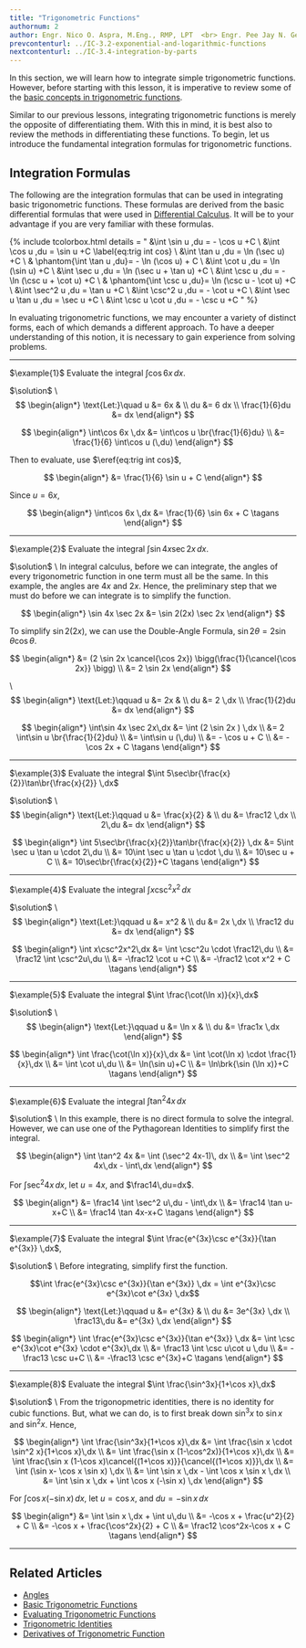 ```yaml
---
title: "Trigonometric Functions"
authornum: 2
author: Engr. Nico O. Aspra, M.Eng., RMP, LPT  <br> Engr. Pee Jay N. Gealone
prevcontenturl: ../IC-3.2-exponential-and-logarithmic-functions
nextcontenturl: ../IC-3.4-integration-by-parts
---
```






In this section, we will learn how to integrate simple trigonometric functions. However, before starting with this lesson, it is imperative to review some of the [basic concepts in trigonometric functions](#related-articles). 

Similar to our previous lessons, integrating trigonometric functions is merely the opposite of differentiating them. With this in mind, it is best also to review the methods in differentiating these functions. To begin, let us introduce the fundamental integration formulas for trigonometric functions. 




## Integration Formulas
The following are the integration formulas that can be used in integrating basic trigonometric functions.
These formulas are derived from the basic differential formulas that were used in [Differential Calculus](../../differential-calculus).
It will be to your advantage if you are very familiar with these formulas.




{% include tcolorbox.html
    details = "
	&\int \sin u \,du = - \cos u +C \\
	&\int \cos u \,du =  \sin u +C 
		\label{eq:trig int cos} \\
	&\int \tan u \,du =  \ln (\sec u) +C \\
		& \phantom{\int \tan u \,du}= - \ln (\cos u) + C \\
	&\int \cot u \,du =  \ln (\sin u) +C  \\
	&\int \sec u \,du =  \ln (\sec u + \tan u) +C  \\
	&\int \csc u \,du =  - \ln (\csc u + \cot u) +C \\
		& \phantom{\int \csc u \,du}= \ln (\csc u - \cot u) +C \\
	&\int \sec^2 u \,du =  \tan u +C \\
	&\int \csc^2 u \,du =  - \cot u +C \\
	&\int \sec u \tan u \,du =  \sec u +C \\
	&\int \csc u \cot u \,du =  - \csc u +C
    "
%}



In evaluating trigonometric functions, we may encounter a variety of distinct forms, each of which demands a different approach. To have a deeper understanding of this notion, it is necessary to gain experience from solving problems. 


---
$\example{1}$
Evaluate the integral $\int\cos 6x \,dx$.

$\solution$ \\
$$
\begin{align*}
	\text{Let:}\quad u &= 6x & \\
		du &= 6 dx \\
		\frac{1}{6}du &= dx	
\end{align*}	
$$

$$
\begin{align*}
	\int\cos 6x \,dx &= \int\cos u \br{\frac{1}{6}du} \\
		&= \frac{1}{6} \int\cos u (\,du)
\end{align*}
$$

Then to evaluate, use $\eref{eq:trig int cos}$,

$$
\begin{align*}
		&= \frac{1}{6} \sin u + C
\end{align*}
$$

Since $u=6x$,

$$
\begin{align*}
	\int\cos 6x \,dx &= \frac{1}{6} \sin 6x + C	\tagans
\end{align*}
$$


---
$\example{2}$
Evaluate the integral $\int\sin 4x \sec 2x\,dx$.

$\solution$ \\
In integral calculus, before we can integrate, the angles of every trigonometric function in one term must all be the same. In this example, the angles are $4x$ and $2x$. Hence, the preliminary step that we must do before we can integrate is to simplify the function.

$$
\begin{align*}
	\sin 4x \sec 2x &= \sin 2(2x) \sec 2x 
\end{align*}
$$

To simplify $\sin 2(2x)$, we can use the Double-Angle Formula, $\sin{2\theta} = 2\sin\theta \cos\theta$.

$$
\begin{align*}
	&= (2 \sin 2x \cancel{\cos 2x}) \bigg(\frac{1}{\cancel{\cos 2x}} \bigg) \\
	&= 2 \sin 2x
\end{align*}
$$

\\
$$
\begin{align*}
	\text{Let:}\qquad u &= 2x & \\
		du &= 2 \,dx \\
		\frac{1}{2}du &= dx	
\end{align*}		
$$

$$
\begin{align*}
	\int\sin 4x \sec 2x\,dx &= \int (2 \sin 2x ) \,dx \\
	&= 2 \int\sin u \br{\frac{1}{2}du} \\
	&= \int\sin u (\,du) \\
	&= - \cos u + C \\
	&= - \cos 2x + C	\tagans
\end{align*}
$$

---
$\example{3}$ 
Evaluate the integral $\int 5\sec\br{\frac{x}{2}}\tan\br{\frac{x}{2}} \,dx$

$\solution$ \\
$$
\begin{align*}
	\text{Let:}\qquad u &= \frac{x}{2} & \\
		du &= \frac12 \,dx \\
		2\,du &= dx	
\end{align*}	
$$

$$
\begin{align*}
	\int 5\sec\br{\frac{x}{2}}\tan\br{\frac{x}{2}} \,dx &= 5\int \sec u \tan u \cdot 2\,du \\
	&= 10\int \sec u \tan u \cdot \,du \\
	&= 10\sec u + C \\
	&= 10\sec\br{\frac{x}{2}}+C		\tagans
\end{align*}
$$



---
$\example{4}$ 
Evaluate the integral $\int x\csc^2x^2\,dx$

$\solution$ \\
$$
\begin{align*}
	\text{Let:}\qquad u &= x^2 & \\
		du &= 2x \,dx \\
		\frac12 du &= dx
\end{align*}	
$$

$$
\begin{align*}
	\int x\csc^2x^2\,dx &= \int \csc^2u \cdot \frac12\,du \\
	&= \frac12 \int \csc^2u\,du \\
	&= -\frac12 \cot u +C \\
	&= -\frac12 \cot x^2 + C		\tagans
\end{align*}
$$



---
$\example{5}$ 
Evaluate the integral $\int \frac{\cot(\ln x)}{x}\,dx$

$\solution$ \\
$$
\begin{align*}
	\text{Let:}\qquad u &= \ln x & \\
		du &= \frac1x \,dx
\end{align*}	
$$


$$
\begin{align*}
	\int \frac{\cot(\ln x)}{x}\,dx &= \int \cot(\ln x) \cdot \frac{1}{x}\,dx \\
	&= \int \cot u\,du \\
	&= \ln(\sin u)+C \\
	&= \ln\brk{\sin (\ln x)}+C		\tagans
\end{align*}
$$




---
$\example{6}$ 
Evaluate the integral $\int \tan^2 4x\,dx$

$\solution$ \\
In this example, there is no direct formula to solve the integral. However, we can use one of the Pythagorean Identities to simplify first the integral.

$$
\begin{align*}
	\int \tan^2 4x &= \int (\sec^2 4x-1)\, dx \\
	&= \int \sec^2 4x\,dx - \int\,dx 
\end{align*}
$$

For $\int \sec^2 4x\,dx$, let $u=4x$, and $\frac14\,du=dx$.

$$
\begin{align*}
	&= \frac14 \int \sec^2 u\,du - \int\,dx \\
	&= \frac14 \tan u-x+C \\
	&= \frac14 \tan 4x-x+C	\tagans
\end{align*}
$$


---
$\example{7}$ 
Evaluate the integral $\int \frac{e^{3x}\csc e^{3x}}{\tan e^{3x}} \,dx$,

$\solution$ \\
Before integrating, simplify first the function.

$$\int \frac{e^{3x}\csc e^{3x}}{\tan e^{3x}} \,dx = \int e^{3x}\csc e^{3x}\cot e^{3x} \,dx$$

$$
\begin{align*}
	\text{Let:}\qquad u &= e^{3x} & \\
		du &= 3e^{3x} \,dx \\
		\frac13\,du &= e^{3x} \,dx
\end{align*}
$$

$$
\begin{align*}
	\int \frac{e^{3x}\csc e^{3x}}{\tan e^{3x}} \,dx &= \int \csc e^{3x}\cot e^{3x} \cdot e^{3x}\,dx \\
	&= \frac13 \int \csc u\cot u \,du \\
	&= -\frac13 \csc u+C \\
	&= -\frac13 \csc e^{3x}+C		\tagans
\end{align*}
$$



---
$\example{8}$ 
Evaluate the integral $\int \frac{\sin^3x}{1+\cos x}\,dx$

$\solution$ \\
From the trigonopmetric identities, there is no identity for cubic functions. But, what we can do, is to first break down $\sin^3x$ to $\sin x$ and $\sin^2 x$. Hence,

$$
\begin{align*}
	\int \frac{\sin^3x}{1+\cos x}\,dx &= \int \frac{\sin x \cdot \sin^2 x}{1+\cos x}\,dx \\
	&= \int \frac{\sin x (1-\cos^2x)}{1+\cos x}\,dx \\
	&= \int \frac{\sin x (1-\cos x)\cancel{(1+\cos x)}}{\cancel{(1+\cos x)}}\,dx \\
	&= \int (\sin x- \cos x \sin x) \,dx \\
	&= \int \sin x \,dx - \int \cos x \sin x \,dx \\
	&= \int \sin x \,dx + \int \cos x (-\sin x) \,dx
\end{align*}
$$

For $\int \cos x (-\sin x) \,dx,$ let $u=\cos x$, and $du=-\sin x\,dx$

$$
\begin{align*}
	&= \int \sin x \,dx + \int u\,du \\
	&= -\cos x + \frac{u^2}{2} + C \\
	&= -\cos x + \frac{\cos^2x}{2} + C \\
	&= \frac12 \cos^2x-\cos x + C		\tagans
\end{align*}
$$





---
## Related Articles
- [Angles](../calculus/DC-9.1-angles)
- [Basic Trigonometric Functions](../DC-9.2-basic-trigonometric-identities)
- [Evaluating Trigonometric Functions](../DC-9.3-evaluating-trigonometric-functions)
- [Trigonometric Identities](../DC-9.4-trigonometric-identities)
- [Derivatives of Trigonometric Function](../DC-9.5-derivatives-of-trigonometric-functions)